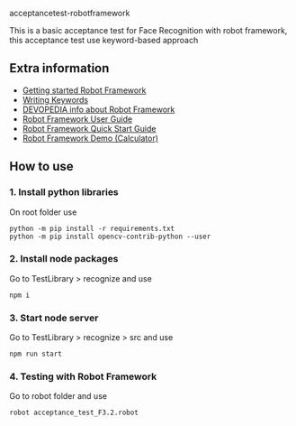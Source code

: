 acceptancetest-robotframework

This is a basic acceptance test for Face Recognition with robot framework, this acceptance test use keyword-based approach

## Extra information

* [Getting started Robot Framework](https://robotframework.org/#getting-started)
* [Writing Keywords](https://dev.to/younup/write-your-keywords-for-robot-framework-with-python-31eg)
* [DEVOPEDIA info about Robot Framework](https://devopedia.org/robot-framework)
* [Robot Framework User Guide](http://robotframework.org/robotframework/latest/RobotFrameworkUserGuide.html#rules-for-parsing-the-data)
* [Robot Framework Quick Start Guide](https://github.com/robotframework/QuickStartGuide/blob/master/QuickStart.rst)
* [Robot Framework Demo (Calculator)](https://github.com/robotframework/RobotDemo)

## How to use

### 1. __Install python libraries__

On root folder use

```
python -m pip install -r requirements.txt
python -m pip install opencv-contrib-python --user
```

### 2. __Install node packages__

Go to TestLibrary > recognize and use

```
npm i
```

### 3. __Start node server__

Go to TestLibrary > recognize > src and use

```
npm run start
```

### 4. __Testing with Robot Framework__

Go to robot folder and use

```
robot acceptance_test_F3.2.robot
```
